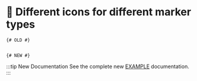 # 🔧 Different icons for different marker types

<update-message/>

```twig
{# OLD #}


{# NEW #}

```

:::tip New Documentation
See the complete new [EXAMPLE](/test/) documentation.
:::

